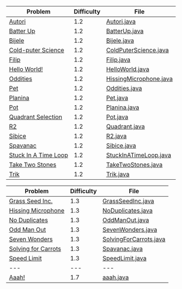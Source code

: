 | Problem                                                                  | Difficulty | File                                                                |
| ---                                                                      | ---        | ---                                                                 |
| [Autori](https://open.kattis.com/problems/autori)                        | 1.2        | [Autori.java](../blob/master/1.2/Autori.java)                       |
| [Batter Up](https://open.kattis.com/problems/batterup)                   | 1.2        | [BatterUp.java](../blob/master/1.2/BatterUp.java)                   |
| [Bijele](https://open.kattis.com/problems/bijele)                        | 1.2        | [Bijele.java](../blob/master/1.2/Bijele.java)                       |
| [Cold-puter Science](https://open.kattis.com/problems/cold)              | 1.2        | [ColdPuterScience.java](../blob/master/1.2/ColdPuterScience.java)   |
| [Filip](https://open.kattis.com/problems/filip)                          | 1.2        | [Filip.java](../blob/master/1.2/Filip.java)                         |
| [Hello World!](https://open.kattis.com/problems/hello)                   | 1.2        | [HelloWorld.java](../blob/master/1.2/HelloWorld.java)               |
| [Oddities](https://open.kattis.com/problems/oddities)                    | 1.2        | [HissingMicrophone.java](../blob/master/1.2/HissingMicrophone.java) |
| [Pet](https://open.kattis.com/problems/pet)                              | 1.2        | [Oddities.java](../blob/master/1.2/Oddities.java)                   |
| [Planina](https://open.kattis.com/problems/planina)                      | 1.2        | [Pet.java](../blob/master/1.2/Pet.java)                             |
| [Pot](https://open.kattis.com/problems/pot)                              | 1.2        | [Planina.java](../blob/master/1.2/Planina.java)                     |
| [Quadrant Selection](https://open.kattis.com/problems/quadrant)          | 1.2        | [Pot.java](../blob/master/1.2/Pot.java)                             |
| [R2](https://open.kattis.com/problems/r2)                                | 1.2        | [Quadrant.java](../blob/master/1.2/Quadrant.java)                   |
| [Sibice](https://open.kattis.com/problems/sibice)                        | 1.2        | [R2.java](../blob/master/1.2/R2.java)                               |
| [Spavanac](https://open.kattis.com/problems/spavanac)                    | 1.2        | [Sibice.java](../blob/master/1.2/Sibice.java)                       |
| [Stuck In A Time Loop](https://open.kattis.com/problems/timeloop)        | 1.2        | [StuckInATimeLoop.java](../blob/master/1.2/StuckInATimeLoop.java)   |
| [Take Two Stones](https://open.kattis.com/problems/twostones)            | 1.2        | [TakeTwoStones.java](../blob/master/1.2/TakeTwoStones.java)         |
| [Trik](https://open.kattis.com/problems/trik)                            | 1.2        | [Trik.java](../blob/master/1.2/Trik.java)                           |

| Problem                                                                  | Difficulty | File                                                                |
| ---                                                                      | ---        | ---                                                                 |
| [Grass Seed Inc.](https://open.kattis.com/problems/grassseed)            | 1.3        | [GrassSeedInc.java](../blob/master/1.3/GrassSeedInc.java)           |
| [Hissing Microphone](https://open.kattis.com/problems/hissingmicrophone) | 1.3        | [NoDuplicates.java](../blob/master/1.3/NoDuplicates.java)           |
| [No Duplicates](https://open.kattis.com/problems/nodup)                  | 1.3        | [OddManOut.java](../blob/master/1.3/OddManOut.java)                 |
| [Odd Man Out](https://open.kattis.com/problems/oddmanout)                | 1.3        | [SevenWonders.java](../blob/master/1.3/SevenWonders.java)           |
| [Seven Wonders](https://open.kattis.com/problems/sevenwonders)           | 1.3        | [SolvingForCarrots.java](../blob/master/1.3/SolvingForCarrots.java) |
| [Solving for Carrots](https://open.kattis.com/problems/carrots)          | 1.3        | [Spavanac.java](../blob/master/1.3/Spavanac.java)                   |
| [Speed Limit](https://open.kattis.com/problems/speedlimit)               | 1.3        | [SpeedLimit.java](../blob/master/1.3/SpeedLimit.java)               |
| ---                                                                      | ---        | ---                                                                 |
| [Aaah!](https://open.kattis.com/problems/aaah)                           | 1.7        | [aaah.java](../blob/master/1.3/aaah.java)                           |